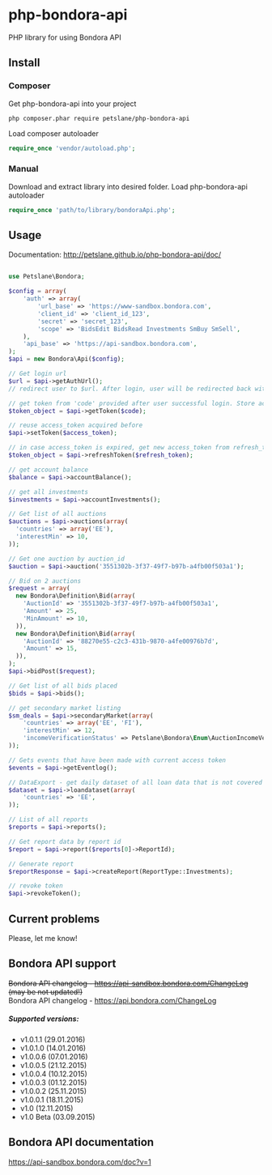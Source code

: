 # php-bondora-api
PHP library for using Bondora API

## Install

### Composer
Get php-bondora-api into your project
```
php composer.phar require petslane/php-bondora-api
```
Load composer autoloader
```php
require_once 'vendor/autoload.php';
```

### Manual
Download and extract library into desired folder.
Load php-bondora-api autoloader
```php
require_once 'path/to/library/bondoraApi.php';
```

## Usage
Documentation: http://petslane.github.io/php-bondora-api/doc/
```php

use Petslane\Bondora;

$config = array(
    'auth' => array(
        'url_base' => 'https://www-sandbox.bondora.com',
        'client_id' => 'client_id_123',
        'secret' => 'secret_123',
        'scope' => 'BidsEdit BidsRead Investments SmBuy SmSell',
    ),
    'api_base' => 'https://api-sandbox.bondora.com',
);
$api = new Bondora\Api($config);

// Get login url
$url = $api->getAuthUrl();
// redirect user to $url. After login, user will be redirected back with get parameter 'code'

// get token from 'code' provided after user successful login. Store access_token and refresh_token
$token_object = $api->getToken($code);

// reuse access_token acquired before
$api->setToken($access_token);

// in case access_token is expired, get new access_token from refresh_token
$token_object = $api->refreshToken($refresh_token);

// get account balance
$balance = $api->accountBalance();

// get all investments
$investments = $api->accountInvestments();

// Get list of all auctions
$auctions = $api->auctions(array(
  'countries' => array('EE'),
  'interestMin' => 10,
));

// Get one auction by auction_id
$auction = $api->auction('3551302b-3f37-49f7-b97b-a4fb00f503a1');

// Bid on 2 auctions
$request = array(
  new Bondora\Definition\Bid(array(
    'AuctionId' => '3551302b-3f37-49f7-b97b-a4fb00f503a1',
    'Amount' => 25,
    'MinAmount' => 10,
  )),
  new Bondora\Definition\Bid(array(
    'AuctionId' => '88270e55-c2c3-431b-9870-a4fe00976b7d',
    'Amount' => 15,
  )),
);
$api->bidPost($request);

// Get list of all bids placed
$bids = $api->bids();

// get secondary market listing
$sm_deals = $api->secondaryMarket(array(
    'countries' => array('EE', 'FI'),
    'interestMin' => 12,
    'incomeVerificationStatus' => Petslane\Bondora\Enum\AuctionIncomeVerificationStatus::VerifiedByPhone,
));

// Gets events that have been made with current access token
$events = $api->getEventlog();

// DataExport - get daily dataset of all loan data that is not covered by the data protection laws
$dataset = $api->loandataset(array(
    'countries' => 'EE',
));

// List of all reports
$reports = $api->reports();

// Get report data by report id
$report = $api->report($reports[0]->ReportId);

// Generate report
$reportResponse = $api->createReport(ReportType::Investments);

// revoke token
$api->revokeToken();

```

## Current problems
Please, let me know!

## Bondora API support
~~Bondora API changelog - https://api-sandbox.bondora.com/ChangeLog (may be not updated!)~~  
Bondora API changelog - https://api.bondora.com/ChangeLog  
##### Supported versions:
- v1.0.1.1 (29.01.2016)  
- v1.0.1.0 (14.01.2016)  
- v1.0.0.6 (07.01.2016)  
- v1.0.0.5 (21.12.2015)  
- v1.0.0.4 (10.12.2015)  
- v1.0.0.3 (01.12.2015)  
- v1.0.0.2 (25.11.2015)  
- v1.0.0.1 (18.11.2015)  
- v1.0 (12.11.2015)  
- v1.0 Beta (03.09.2015)  

## Bondora API documentation
https://api-sandbox.bondora.com/doc?v=1  
